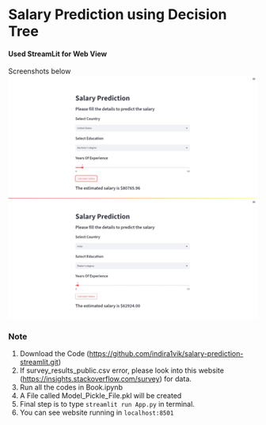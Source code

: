 # Salary Prediction using Decision Tree

#### Used StreamLit for Web View

Screenshots below
<br>
![](./images/one.jpg)
![](./images/two.jpg)

### Note
1. Download the Code (https://github.com/indira1vik/salary-prediction-streamlit.git)
2. If survey_results_public.csv error, please look into this website (https://insights.stackoverflow.com/survey) for data.
3. Run all the codes in Book.ipynb
4. A File called Model_Pickle_File.pkl will be created
5. Final step is to type ```streamlit run App.py``` in terminal.
6. You can see website running in ```localhost:8501```

